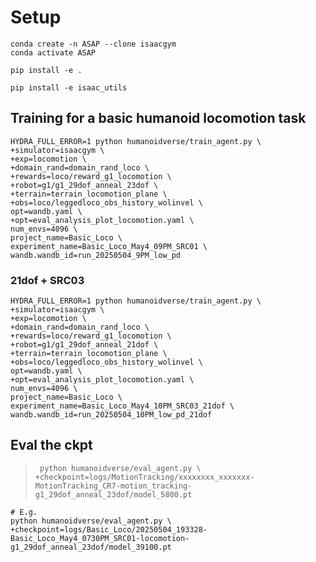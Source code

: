

# Setup
```Shell
conda create -n ASAP --clone isaacgym
conda activate ASAP

pip install -e .

pip install -e isaac_utils
```

## Training for a basic humanoid locomotion task
```Shell
HYDRA_FULL_ERROR=1 python humanoidverse/train_agent.py \
+simulator=isaacgym \
+exp=locomotion \
+domain_rand=domain_rand_loco \
+rewards=loco/reward_g1_locomotion \
+robot=g1/g1_29dof_anneal_23dof \
+terrain=terrain_locomotion_plane \
+obs=loco/leggedloco_obs_history_wolinvel \
opt=wandb.yaml \
+opt=eval_analysis_plot_locomotion.yaml \
num_envs=4096 \
project_name=Basic_Loco \
experiment_name=Basic_Loco_May4_09PM_SRC01 \
wandb.wandb_id=run_20250504_9PM_low_pd
```

### 21dof + SRC03

```Shell
HYDRA_FULL_ERROR=1 python humanoidverse/train_agent.py \
+simulator=isaacgym \
+exp=locomotion \
+domain_rand=domain_rand_loco \
+rewards=loco/reward_g1_locomotion \
+robot=g1/g1_29dof_anneal_21dof \
+terrain=terrain_locomotion_plane \
+obs=loco/leggedloco_obs_history_wolinvel \
opt=wandb.yaml \
+opt=eval_analysis_plot_locomotion.yaml \
num_envs=4096 \
project_name=Basic_Loco \
experiment_name=Basic_Loco_May4_10PM_SRC03_21dof \
wandb.wandb_id=run_20250504_10PM_low_pd_21dof
```

## Eval the ckpt
> `
python humanoidverse/eval_agent.py \
+checkpoint=logs/MotionTracking/xxxxxxxx_xxxxxxx-MotionTracking_CR7-motion_tracking-g1_29dof_anneal_23dof/model_5800.pt`

```Shell
# E.g. 
python humanoidverse/eval_agent.py \
+checkpoint=logs/Basic_Loco/20250504_193328-Basic_Loco_May4_0730PM_SRC01-locomotion-g1_29dof_anneal_23dof/model_39100.pt
```